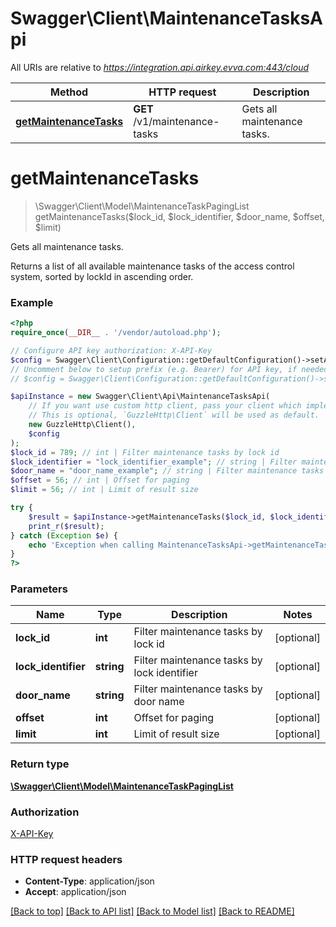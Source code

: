 # Swagger\Client\MaintenanceTasksApi

All URIs are relative to *https://integration.api.airkey.evva.com:443/cloud*

Method | HTTP request | Description
------------- | ------------- | -------------
[**getMaintenanceTasks**](MaintenanceTasksApi.md#getMaintenanceTasks) | **GET** /v1/maintenance-tasks | Gets all maintenance tasks.


# **getMaintenanceTasks**
> \Swagger\Client\Model\MaintenanceTaskPagingList getMaintenanceTasks($lock_id, $lock_identifier, $door_name, $offset, $limit)

Gets all maintenance tasks.

Returns a list of all available maintenance tasks of the access control system, sorted by lockId in ascending order.

### Example
```php
<?php
require_once(__DIR__ . '/vendor/autoload.php');

// Configure API key authorization: X-API-Key
$config = Swagger\Client\Configuration::getDefaultConfiguration()->setApiKey('X-API-Key', 'YOUR_API_KEY');
// Uncomment below to setup prefix (e.g. Bearer) for API key, if needed
// $config = Swagger\Client\Configuration::getDefaultConfiguration()->setApiKeyPrefix('X-API-Key', 'Bearer');

$apiInstance = new Swagger\Client\Api\MaintenanceTasksApi(
    // If you want use custom http client, pass your client which implements `GuzzleHttp\ClientInterface`.
    // This is optional, `GuzzleHttp\Client` will be used as default.
    new GuzzleHttp\Client(),
    $config
);
$lock_id = 789; // int | Filter maintenance tasks by lock id
$lock_identifier = "lock_identifier_example"; // string | Filter maintenance tasks by lock identifier
$door_name = "door_name_example"; // string | Filter maintenance tasks by door name
$offset = 56; // int | Offset for paging
$limit = 56; // int | Limit of result size

try {
    $result = $apiInstance->getMaintenanceTasks($lock_id, $lock_identifier, $door_name, $offset, $limit);
    print_r($result);
} catch (Exception $e) {
    echo 'Exception when calling MaintenanceTasksApi->getMaintenanceTasks: ', $e->getMessage(), PHP_EOL;
}
?>
```

### Parameters

Name | Type | Description  | Notes
------------- | ------------- | ------------- | -------------
 **lock_id** | **int**| Filter maintenance tasks by lock id | [optional]
 **lock_identifier** | **string**| Filter maintenance tasks by lock identifier | [optional]
 **door_name** | **string**| Filter maintenance tasks by door name | [optional]
 **offset** | **int**| Offset for paging | [optional]
 **limit** | **int**| Limit of result size | [optional]

### Return type

[**\Swagger\Client\Model\MaintenanceTaskPagingList**](../Model/MaintenanceTaskPagingList.md)

### Authorization

[X-API-Key](../../README.md#X-API-Key)

### HTTP request headers

 - **Content-Type**: application/json
 - **Accept**: application/json

[[Back to top]](#) [[Back to API list]](../../README.md#documentation-for-api-endpoints) [[Back to Model list]](../../README.md#documentation-for-models) [[Back to README]](../../README.md)

